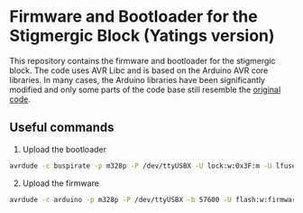 Firmware and Bootloader for the Stigmergic Block (Yatings version)
==============

This repository contains the firmware and bootloader for the stigmergic block. The code uses AVR Libc and is based on the Arduino AVR core libraries. In many cases, the Arduino libraries have been significantly modified and only some parts of the code base still resemble the [original code](https://github.com/arduino/ArduinoCore-avr).

## Useful commands
1. Upload the bootloader
```bash
avrdude -c buspirate -p m328p -P /dev/ttyUSBX -U lock:w:0x3F:m -U lfuse:w:0xFF:m -U hfuse:w:0xDE:m -U efuse:w:0x05:m -U flash:w:optiboot_atmega328.hex -U lock:w:0x0F:m
```

2. Upload the firmware
```bash
avrdude -c arduino -p m328p -P /dev/ttyUSBX -b 57600 -U flash:w:firmware.hex
```
